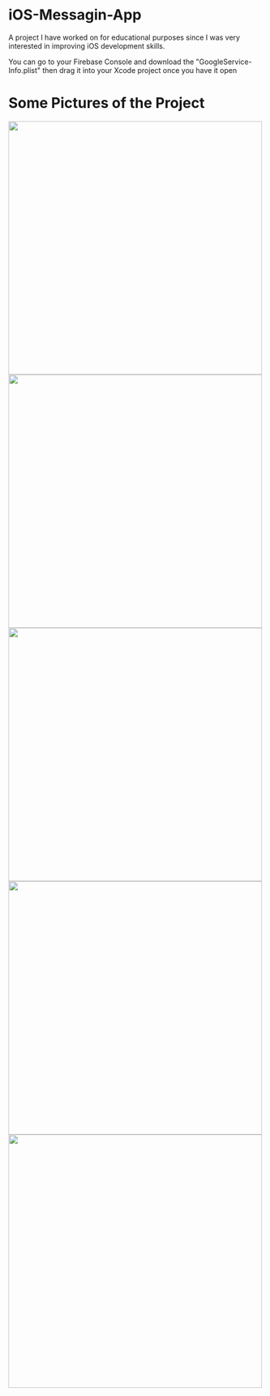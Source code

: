 # iOS-Messagin-App

A project I have worked on for educational purposes since I was very interested in improving iOS development skills.

You can go to your Firebase Console and download the "GoogleService-Info.plist" then drag it into your Xcode project
once you have it open

# Some Pictures of the Project

<img src="images/Screenshot1.png" width="500px">
<img src="images/Screenshot2.png" width="500px">
<img src="images/Screenshot3.png" width="500px">
<img src="images/Screenshot4.png" width="500px">
<img src="images/Screenshot5.png" width="500px">

